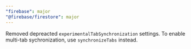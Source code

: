 ```yaml
---
"firebase": major
"@firebase/firestore": major
---
```


Removed depreacted `experimentalTabSynchronization` settings. To enable multi-tab sychronization, use `synchronizeTabs` instead.
